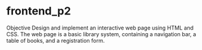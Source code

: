 # frontend_p2

Objective
Design and implement an interactive web page using HTML and CSS. The web page is a basic library system, containing a navigation bar, a table of books, and a registration form.
